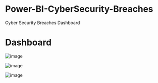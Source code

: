 # Power-BI-CyberSecurity-Breaches
Cyber Security Breaches Dashboard

# Dashboard

![image](https://github.com/monika192/Power-BI-CyberSecurity-Breaches/assets/70840949/c6cf4ef6-78c6-4cba-9a37-0ff0f5e1ca08)

![image](https://github.com/monika192/Power-BI-CyberSecurity-Breaches/assets/70840949/0ac55e76-d606-48ad-9db8-347cf2078337)

![image](https://github.com/monika192/Power-BI-CyberSecurity-Breaches/assets/70840949/07e3dac6-a22f-4a97-948c-c396c660ba9f)


